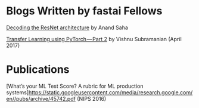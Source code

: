 # Blogs Written by fastai Fellows

[Decoding the ResNet architecture](http://teleported.in/posts/decoding-resnet-architecture/) by Anand Saha   

[Transfer Learning using PyTorch — Part 2](https://towardsdatascience.com/transfer-learning-using-pytorch-part-2-9c5b18e15551) by Vishnu Subramanian (April 2017)


# Publications

[What’s your ML Test Score? A rubric for ML
production systems]https://static.googleusercontent.com/media/research.google.com/en//pubs/archive/45742.pdf  (NIPS 2016)  

